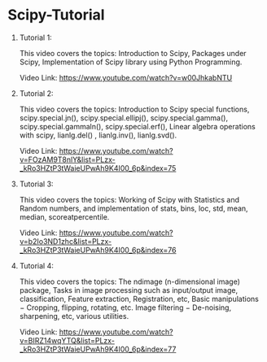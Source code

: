 # Scipy-Tutorial

1. Tutorial 1:

    This video covers the topics: Introduction to Scipy, Packages under Scipy, Implementation of Scipy library using Python Programming.

    Video Link: https://www.youtube.com/watch?v=w00JhkabNTU

2. Tutorial 2:

    This video covers the topics: Introduction to Scipy special functions, scipy.special.jn(), scipy.special.ellipj(), scipy.special.gamma(), scipy.special.gammaln(),  scipy.special.erf(), Linear algebra operations with scipy, lianlg.del() , lianlg.inv(), lianlg.svd().

    Video Link: https://www.youtube.com/watch?v=FOzAM9T8nlY&list=PLzx-_kRo3HZtP3tWaieUPwAh9K4I00_6p&index=75
3. Tutorial 3:

    This video covers the topics: Working of Scipy with Statistics and Random numbers, and implementation of stats, bins, loc, std, mean, median, scoreatpercentile.

    Video Link: https://www.youtube.com/watch?v=b2Io3ND1zhc&list=PLzx-_kRo3HZtP3tWaieUPwAh9K4I00_6p&index=76
4. Tutorial 4:

    This video covers the topics: The ndimage (n-dimensional image) package, Tasks in image processing such as input/output image, classification, Feature extraction, Registration, etc, Basic manipulations − Cropping, flipping, rotating, etc. Image filtering − De-noising, sharpening, etc, various utilities.

    Video Link: https://www.youtube.com/watch?v=BIRZ14wqYTQ&list=PLzx-_kRo3HZtP3tWaieUPwAh9K4I00_6p&index=77
